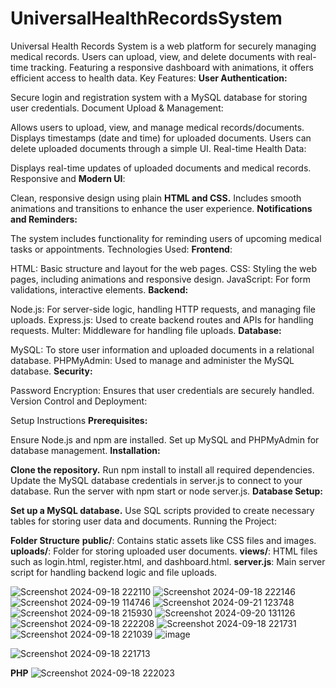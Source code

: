 # UniversalHealthRecordsSystem
Universal Health Records System is a web platform for securely managing medical records. Users can upload, view, and delete documents with real-time tracking. Featuring a responsive dashboard with animations, it offers efficient access to health data.
Key Features:
**User Authentication:**

Secure login and registration system with a MySQL database for storing user credentials.
Document Upload & Management:

Allows users to upload, view, and manage medical records/documents.
Displays timestamps (date and time) for uploaded documents.
Users can delete uploaded documents through a simple UI.
Real-time Health Data:

Displays real-time updates of uploaded documents and medical records.
Responsive and **Modern UI**:

Clean, responsive design using plain **HTML and CSS.**
Includes smooth animations and transitions to enhance the user experience.
**Notifications and Reminders:**

The system includes functionality for reminding users of upcoming medical tasks or appointments.
Technologies Used:
**Frontend**:

HTML: Basic structure and layout for the web pages.
CSS: Styling the web pages, including animations and responsive design.
JavaScript: For form validations, interactive elements.
**Backend:**

Node.js: For server-side logic, handling HTTP requests, and managing file uploads.
Express.js: Used to create backend routes and APIs for handling requests.
Multer: Middleware for handling file uploads.
**Database:**

MySQL: To store user information and uploaded documents in a relational database.
PHPMyAdmin: Used to manage and administer the MySQL database.
**Security:**

Password Encryption: Ensures that user credentials are securely handled.
Version Control and Deployment:

Setup Instructions
**Prerequisites:**

Ensure Node.js and npm are installed.
Set up MySQL and PHPMyAdmin for database management.
**Installation:**

**Clone the repository.**
Run npm install to install all required dependencies.
Update the MySQL database credentials in server.js to connect to your database.
Run the server with npm start or node server.js.
**Database Setup:**

**Set up a MySQL database.**
Use SQL scripts provided to create necessary tables for storing user data and documents.
Running the Project:

**Folder Structure** 
**public/**: Contains static assets like CSS files and images.
**uploads/**: Folder for storing uploaded user documents.
**views/**: HTML files such as login.html, register.html, and dashboard.html.
**server.js**: Main server script for handling backend logic and file uploads.

![Screenshot 2024-09-18 222110](https://github.com/user-attachments/assets/60f62bee-ddad-4e51-8d29-33c33dc1b966)
![Screenshot 2024-09-18 222146](https://github.com/user-attachments/assets/15a9713e-24e7-4515-90a2-88ed6a29d461)
![Screenshot 2024-09-19 114746](https://github.com/user-attachments/assets/7f3a22cc-d254-47ef-b764-2852ec7ea6b9)
![Screenshot 2024-09-21 123748](https://github.com/user-attachments/assets/3615a1d2-75f1-4ef7-93b8-adc5ab445728)
![Screenshot 2024-09-18 215930](https://github.com/user-attachments/assets/893f36eb-ca63-438e-abda-a60a4e80aa55)
![Screenshot 2024-09-20 131126](https://github.com/user-attachments/assets/60e79351-88e7-4467-892a-53476fe6b613)
![Screenshot 2024-09-18 222208](https://github.com/user-attachments/assets/eedeafd7-bb2b-4c82-8505-896db6d61e80)
![Screenshot 2024-09-18 221731](https://github.com/user-attachments/assets/4d93727c-a195-44f1-b325-32a4bee48b3f)
![Screenshot 2024-09-18 221039](https://github.com/user-attachments/assets/eef62a0a-bdc7-4e47-8687-ccdb76da6056)
![image](https://github.com/user-attachments/assets/6986a4a9-c462-47f3-a892-6eb68cd7291b)


![Screenshot 2024-09-18 221713](https://github.com/user-attachments/assets/3168f867-8ef2-40a5-b29a-8a110cf96dcf)


**PHP**
![Screenshot 2024-09-18 222023](https://github.com/user-attachments/assets/c556be89-1311-4bff-abfa-8a50fda8bd03)








